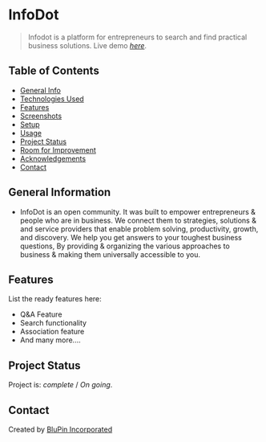 # InfoDot
> Infodot is a platform for entrepreneurs to search and find practical business solutions.
> Live demo [_here_](https://www.infodot.co.za). 

## Table of Contents
* [General Info](#general-information)
* [Technologies Used](#technologies-used)
* [Features](#features)
* [Screenshots](#screenshots)
* [Setup](#setup)
* [Usage](#usage)
* [Project Status](#project-status)
* [Room for Improvement](#room-for-improvement)
* [Acknowledgements](#acknowledgements)
* [Contact](#contact)
<!-- * [License](#license) -->


## General Information
- InfoDot is an open community. It was built to empower entrepreneurs & people who are in business. We connect them to strategies, solutions & and service providers that enable problem solving, productivity, growth, and discovery.
We help you get answers to your toughest business questions, By providing & organizing the various approaches to business & making them universally accessible to you.

## Features
List the ready features here:
- Q&A Feature
- Search functionality
- Association feature
- And many more....


## Project Status
Project is: _complete_ / _On going_.


## Contact
Created by [BluPin Incorporated](https://www.blupininc.com)


<!-- Optional -->
<!-- ## License -->
<!-- This project is open source and available under the [MIT License](). -->
